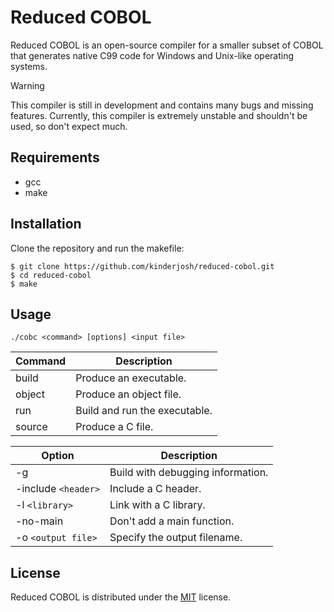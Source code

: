# Reduced COBOL

Reduced COBOL is an open-source compiler for a smaller subset of COBOL that generates native C99 code for Windows and Unix-like operating systems.

> [!WARNING]
> This compiler is still in development and contains many bugs and missing features. Currently, this compiler is extremely unstable and shouldn't be used, so don't expect much.

## Requirements

- gcc
- make

## Installation

Clone the repository and run the makefile:

```console
$ git clone https://github.com/kinderjosh/reduced-cobol.git
$ cd reduced-cobol
$ make
```

## Usage

```
./cobc <command> [options] <input file>
```

| Command | Description |
| --- | --- |
| build | Produce an executable. |
| object | Produce an object file. |
| run | Build and run the executable. |
| source | Produce a C file. |

| Option | Description |
| --- | --- |
| -g | Build with debugging information. |
| -include ```<header>``` | Include a C header. |
| -l ```<library>``` | Link with a C library. |
| -no-main | Don't add a main function. |
| -o ```<output file>``` | Specify the output filename. |

## License

Reduced COBOL is distributed under the [MIT](./LICENSE) license.

